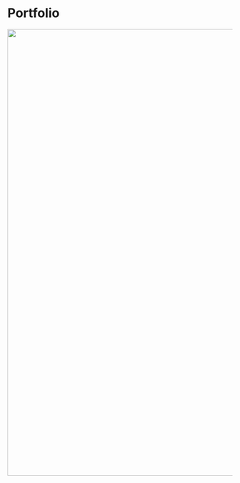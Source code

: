 # Portfolio

<img src="https://xnwqqa.ch.files.1drv.com/y4mWAI8a48WSy4aUO8yVg-2y6t8W7B8rdKTjq0pmW1K6PgTvn6qmQWO2_aIjOR9YTJV4ilXNfhcbX1aRjmKewPzynW0STeXqpPD_lpUBYFR3Tc3RPfr4PJ1R1JuXR-lpr8VSH4QDOp8gs18ce51T9GzipsdSmbrNV8K5MR3LUwsDy4qNcKrhpOXrhYV4k_7TRzVXvjGrrbbbDGCMquGiGlj_g?width=1165&height=1284&cropmode=none" width="900" height="1000" />
